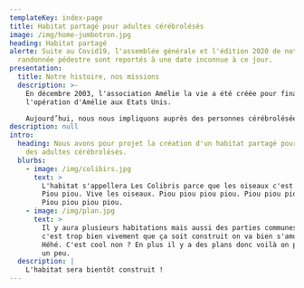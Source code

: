 ```yaml
---
templateKey: index-page
title: Habitat partagé pour adultes cérébrolésés
image: /img/home-jumbotron.jpg
heading: Habitat partagé
alerte: Suite au Covid19, l'assemblée générale et l'édition 2020 de notre
  randonnée pédestre sont reportés à une date inconnue à ce jour.
presentation:
  title: Notre histoire, nos missions
  description: >-
    En décembre 2003, l'association Amélie la vie a été créée pour financer
    l'opération d'Amélie aux Etats Unis.

    Aujourd’hui, nous nous impliquons auprès des personnes cérébrolésées et de leurs proches avec pour but de les accompagner dans l'autonomie.
description: null
intro:
  heading: Nous avons pour projet la création d'un habitat partagé pour accueillir
    des adultes cérébrolésés.
  blurbs:
    - image: /img/colibirs.jpg
      text: >
        L'habitat s'appellera Les Colibris parce que les oiseaux c'est joli.
        Piou piou. Vive les oiseaux. Piou piou piou piou. Piou piou piou piou.
        Piou piou piou piou.
    - image: /img/plan.jpg
      text: >
        Il y aura plusieurs habitations mais aussi des parties communes. Donc
        c'est trop bien vivement que ça soit construit on va bien s'amuser.
        Héhé. C'est cool non ? En plus il y a des plans donc voilà on peut voir
        un peu.
  description: |
    L'habitat sera bientôt construit !
---
```

